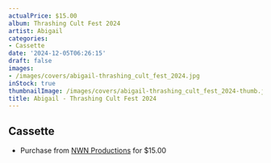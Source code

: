 ```yaml
---
actualPrice: $15.00
album: Thrashing Cult Fest 2024
artist: Abigail
categories:
- Cassette
date: '2024-12-05T06:26:15'
draft: false
images:
- /images/covers/abigail-thrashing_cult_fest_2024.jpg
inStock: true
thumbnailImage: /images/covers/abigail-thrashing_cult_fest_2024-thumb.jpg
title: Abigail - Thrashing Cult Fest 2024
---
```


## Cassette
* Purchase from [NWN Productions](http://shop.nwnprod.com/index.php?route=product/product&path=73&product_id=55850&sort=pd.name&order=ASC) for $15.00
